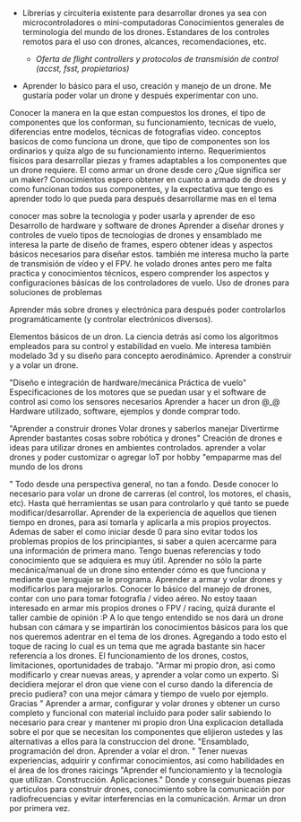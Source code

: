 - Librerias y circuiteria existente para desarrollar drones ya sea con
microcontroladores o mini-computadoras Conocimientos generales de terminologia
del mundo de los drones. Estandares de los controles remotos para el uso con
drones, alcances, recomendaciones, etc.

  - *Oferta de flight controllers y protocolos de transmisión de control (accst, fsst, propietarios)*

- Aprender lo básico para el uso, creación y manejo de un drone. Me gustaría poder volar un drone y después experimentar con uno.

Conocer la manera en la que estan compuestos los drones, el tipo de componentes que los conforman, su funcionamiento, tecnicas de vuelo, diferencias entre modelos, técnicas de fotografias video.
conceptos basicos de como funciona un drone, que tipo de componentes son los ordinarios y quiza algo de su funcionamiento interno.
Requerimientos físicos para desarrollar piezas y frames adaptables a los componentes que un drone requiere.
El como armar un drone desde cero
¿Que significa ser un maker?
Conocimientos espero obtener en cuanto a armado de drones y como funcionan todos sus componentes, y la expectativa que tengo es aprender todo lo que pueda para después desarrollarme mas en el tema

conocer mas sobre la tecnologia y poder usarla y aprender de eso
Desarrollo de hardware y software de drones
Aprender a diseñar drones y controles de vuelo
tipos de tecnologias de drones y ensamblado
me interesa la parte de diseño de frames, espero obtener ideas y aspectos básicos necesarios para diseñar estos. también me interesa mucho la parte de transmisión de vídeo y el FPV. he volado drones antes pero me falta practica y conocimientos técnicos, espero comprender los aspectos y configuraciones básicas de los controladores de vuelo.
Uso de drones para soluciones de problemas

Aprender más sobre drones y electrónica para después poder controlarlos programáticamente (y controlar electrónicos diversos).

Elementos básicos de un dron. La ciencia detrás así como los algoritmos empleados para su control y estabilidad en vuelo. Me interesa también modelado 3d y su diseño para concepto aerodinámico.
Aprender a construir y a volar un drone.


"Diseño e integración de hardware/mecánica
Práctica de vuelo"
Especificaciones de los motores que se puedan usar y el software de control asi como los sensores necesarios
Aprender a hacer un dron @_@
Hardware utilizado, software, ejemplos y donde comprar todo.

"Aprender a construir drones
Volar drones y saberlos manejar
Divertirme
Aprender bastantes cosas sobre robótica y drones"
Creación de drones e ideas para utilizar drones en ambientes controlados.
aprender a volar drones y poder customizar o agregar IoT por hobby
"empaparme mas del mundo de los drons

"
Todo desde una perspectiva general, no tan a fondo. Desde conocer lo necesario para volar un drone de carreras (el control, los motores, el chasis, etc). Hasta qué herramientas se usan para controlarlo y qué tanto se puede modificar/desarrollar.
Aprender de la experiencia de aquellos que tienen tiempo en drones, para así tomarla y aplicarla a mis propios proyectos. Ademas de saber el como iniciar desde 0 para sino evitar todos los problemas propios de los principiantes, si saber a quien acercarme para una información de primera mano.
Tengo buenas referencias y todo conocimiento que se adquiera es muy útil.
Aprender no sólo la parte mecánica/manual de un drone sino entender cómo es que funciona y mediante que lenguaje se le programa.
Aprender a armar y volar drones y  modificarlos para mejorarlos.
Conocer lo básico del manejo de drones, contar con uno para tomar fotografía / video aéreo. No estoy taaan interesado en armar mis propios drones o FPV / racing, quizá durante el taller cambie de opinión :P
A lo que tengo entendido se nos dará un drone hubsan con cámara y se impartirán los conocimientos básicos para los que nos queremos adentrar en el tema de los drones. Agregando a todo esto el toque de racing lo cual es un tema que me agrada bastante sin hacer referencia a los drones.
El funcionamiento de los drones, costos, limitaciones, oportunidades de trabajo.
"Armar mi propio dron, asi como modificarlo y crear nuevas areas, y aprender a volar como un experto.
Si decidiera mejorar el dron que viene con el curso dando la diferencia de precio pudiera? con una mejor cámara y tiempo de vuelo por ejemplo.
Gracias
"
Aprender a armar, configurar y volar drones y obtener un curso completo y funcional con material incluido para poder salir sabiendo lo necesario para crear y mantener mi propio dron
Una explicacion detallada sobre el por que se necesitan los componentes que elijieron ustedes y las alternativas a ellos para la construccion del drone.
"Ensamblado, programación del dron. Aprender a volar el dron.
"
Tener nuevas experiencias, adquirir y confirmar conocimientos, así como habilidades en el área de los drones raicings
"Aprender el funcionamiento y la tecnología que utilizan.
Construcción.
Aplicaciones."
Donde y conseguir buenas piezas y articulos para construir drones, conocimiento sobre la comunicación por radiofrecuencias y evitar interferencias en la comunicación. Armar un dron por primera vez.
































